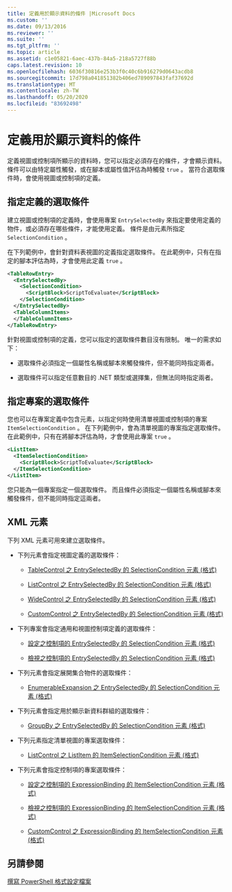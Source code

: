 ```yaml
---
title: 定義用於顯示資料的條件 |Microsoft Docs
ms.custom: ''
ms.date: 09/13/2016
ms.reviewer: ''
ms.suite: ''
ms.tgt_pltfrm: ''
ms.topic: article
ms.assetid: c1e05821-6aec-437b-84a5-218a5727f88b
caps.latest.revision: 10
ms.openlocfilehash: 6036f30816e253b3f0c40c6b916279d0643acdb8
ms.sourcegitcommit: 17d798a041851382b406ed789097843faf37692d
ms.translationtype: MT
ms.contentlocale: zh-TW
ms.lasthandoff: 05/20/2020
ms.locfileid: "83692498"
---
```

# <a name="defining-conditions-for-displaying-data"></a>定義用於顯示資料的條件

定義視圖或控制項所顯示的資料時，您可以指定必須存在的條件，才會顯示資料。 條件可以由特定屬性觸發，或在腳本或屬性值評估為時觸發 `true` 。 當符合選取條件時，會使用視圖或控制項的定義。

## <a name="specifying-a-selection-condition-for-a-definition"></a>指定定義的選取條件

建立視圖或控制項的定義時，會使用專案 `EntrySelectedBy` 來指定要使用定義的物件，或必須存在哪些條件，才能使用定義。 條件是由元素所指定 `SelectionCondition` 。

在下列範例中，會針對資料表視圖的定義指定選取條件。 在此範例中，只有在指定的腳本評估為時，才會使用此定義 `true` 。

```xml
<TableRowEntry>
  <EntrySelectedBy>
    <SelectionCondition>
      <ScriptBlock>ScriptToEvaluate</ScriptBlock>
    </SelectionCondition>
  </EntrySelectedBy>
  <TableColumnItems>
  </TableColumnItems>
</TableRowEntry>

```

針對視圖或控制項的定義，您可以指定的選取條件數目沒有限制。 唯一的需求如下：

- 選取條件必須指定一個屬性名稱或腳本來觸發條件，但不能同時指定兩者。

- 選取條件可以指定任意數目的 .NET 類型或選擇集，但無法同時指定兩者。

## <a name="specifying-a-selection-condition-for-an-item"></a>指定專案的選取條件

您也可以在專案定義中包含元素，以指定何時使用清單視圖或控制項的專案 `ItemSelectionCondition` 。 在下列範例中，會為清單視圖的專案指定選取條件。 在此範例中，只有在將腳本評估為時，才會使用此專案 `true` 。

```xml
<ListItem>
  <ItemSelectionCondition>
    <ScriptBlock>ScriptToEvaluate</ScriptBlock>
  </ItemSelectionCondition>
</ListItem>

```

您只能為一個專案指定一個選取條件。 而且條件必須指定一個屬性名稱或腳本來觸發條件，但不能同時指定這兩者。

## <a name="xml-elements"></a>XML 元素

 下列 XML 元素可用來建立選取條件。

- 下列元素會指定視圖定義的選取條件：

  - [TableControl 之 EntrySelectedBy 的 SelectionCondition 元素 (格式)](./selectioncondition-element-for-entryselectedby-for-tablecontrol-format.md)

  - [ListControl 之 EntrySelectedBy 的 SelectionCondition 元素 (格式)](./selectioncondition-element-for-entryselectedby-for-listcontrol-format.md)

  - [WideControl 之 EntrySelectedBy 的 SelectionCondition 元素 (格式)](./selectioncondition-element-for-entryselectedby-for-widecontrol-format.md)

  - [CustomControl 之 EntrySelectedBy 的 SelectionCondition 元素 (格式)](./selectioncondition-element-for-entryselectedby-for-customcontrol-format.md)

- 下列專案會指定通用和視圖控制項定義的選取條件：

  - [設定之控制項的 EntrySelectedBy 的 SelectionCondition 元素 (格式)](./selectioncondition-element-for-entryselectedby-for-controls-for-configuration-format.md)

  - [檢視之控制項的 EntrySelectedBy 的 SelectionCondition 元素 (格式)](./selectioncondition-element-for-entryselectedby-for-controls-for-view-format.md)

- 下列元素會指定展開集合物件的選取條件：

  - [EnumerableExpansion 之 EntrySelectedBy 的 SelectionCondition 元素 (格式)](./selectioncondition-element-for-entryselectedby-for-enumerableexpansion-format.md)

- 下列元素會指定用於顯示新資料群組的選取條件：

  - [GroupBy 之 EntrySelectedBy 的 SelectionCondition 元素 (格式)](./selectioncondition-element-for-entryselectedby-for-groupby-format.md)

- 下列元素指定清單視圖的專案選取條件：

  - [ListControl 之 ListItem 的 ItemSelectionCondition 元素 (格式)](./itemselectioncondition-element-for-listitem-for-listcontrol-format.md)

- 下列元素會指定控制項的專案選取條件：

  - [設定之控制項的 ExpressionBinding 的 ItemSelectionCondition 元素 (格式)](./itemselectioncondition-element-for-expressionbinding-for-controls-for-configuration-format.md)

  - [檢視之控制項的 ExpressionBinding 的 ItemSelectionCondition 元素 (格式)](./itemselectioncondition-element-for-expressionbinding-for-controls-for-view-format.md)

  - [CustomControl 之 ExpressionBinding 的 ItemSelectionCondition 元素 (格式)](./itemselectioncondition-element-for-expressionbinding-for-customcontrol-format.md)

## <a name="see-also"></a>另請參閱

[撰寫 PowerShell 格式設定檔案](./writing-a-powershell-formatting-file.md)
